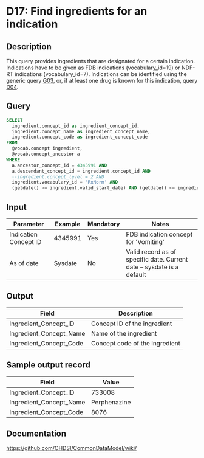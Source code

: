 <!---
Group:drug
Name:D17 Find ingredients for an indication
Author:Patrick Ryan
CDM Version: 5.0
-->

# D17: Find ingredients for an indication

## Description
This query provides ingredients that are designated for a certain indication. Indications have to be given as FDB indications (vocabulary_id=19) or NDF-RT indications (vocabulary_id=7). Indications can be identified using the generic query  [G03](http://vocabqueries.omop.org/general-queries/g3), or, if at least one drug is known for this indication, query  [D04](http://vocabqueries.omop.org/drug-queries/d4).

## Query
```sql
SELECT
  ingredient.concept_id as ingredient_concept_id,
  ingredient.concept_name as ingredient_concept_name,
  ingredient.concept_code as ingredient_concept_code
FROM
  @vocab.concept ingredient,
  @vocab.concept_ancestor a
WHERE
  a.ancestor_concept_id = 4345991 AND
  a.descendant_concept_id = ingredient.concept_id AND
  --ingredient.concept_level = 2 AND
  ingredient.vocabulary_id = 'RxNorm' AND
  (getdate() >= ingredient.valid_start_date) AND (getdate() <= ingredient.valid_end_date);
```

## Input

| Parameter |  Example |  Mandatory |  Notes |
| --- | --- | --- | --- |
|  Indication Concept ID |  4345991 |  Yes | FDB indication concept for 'Vomiting' |
|  As of date |  Sysdate |  No | Valid record as of specific date. Current date – sysdate is a default |

## Output

| Field |  Description |
| --- | --- |
|  Ingredient_Concept_ID |  Concept ID of the ingredient |
|  Ingredient_Concept_Name |  Name of the ingredient |
|  Ingredient_Concept_Code |  Concept code of the ingredient |

## Sample output record

|  Field |  Value |
| --- | --- |
|  Ingredient_Concept_ID |  733008 |
|  Ingredient_Concept_Name |  Perphenazine |
|  Ingredient_Concept_Code |  8076 |



## Documentation
https://github.com/OHDSI/CommonDataModel/wiki/
